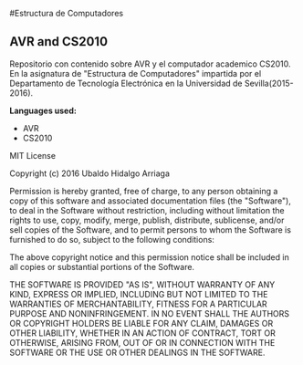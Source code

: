 #Estructura de Computadores
## AVR and CS2010
Repositorio con contenido sobre AVR y el computador academico CS2010. En la asignatura de "Estructura de Computadores" impartida por el Departamento de Tecnología Electrónica en la Universidad de Sevilla(2015-2016).

**Languages used:**
<ul>
  <li>AVR</li>
  <li>CS2010</li>
</ul>

<!-- **Contents of the project:**
<ul>
  <li>Introducción a la Programación Orientada a Objetos</li>
  <li>Elementos del lenguaje Java</li>
  <li>Diseño de tipos</li>
  <li>Colecciones</li>
  <li>Tratamientos secuenciales</li>
  <li>Implementación y reutilización</li>
</ul> -->

MIT License

Copyright (c) 2016 Ubaldo Hidalgo Arriaga

Permission is hereby granted, free of charge, to any person obtaining a copy
of this software and associated documentation files (the "Software"), to deal
in the Software without restriction, including without limitation the rights
to use, copy, modify, merge, publish, distribute, sublicense, and/or sell
copies of the Software, and to permit persons to whom the Software is
furnished to do so, subject to the following conditions:

The above copyright notice and this permission notice shall be included in all
copies or substantial portions of the Software.

THE SOFTWARE IS PROVIDED "AS IS", WITHOUT WARRANTY OF ANY KIND, EXPRESS OR
IMPLIED, INCLUDING BUT NOT LIMITED TO THE WARRANTIES OF MERCHANTABILITY,
FITNESS FOR A PARTICULAR PURPOSE AND NONINFRINGEMENT. IN NO EVENT SHALL THE
AUTHORS OR COPYRIGHT HOLDERS BE LIABLE FOR ANY CLAIM, DAMAGES OR OTHER
LIABILITY, WHETHER IN AN ACTION OF CONTRACT, TORT OR OTHERWISE, ARISING FROM,
OUT OF OR IN CONNECTION WITH THE SOFTWARE OR THE USE OR OTHER DEALINGS IN THE
SOFTWARE.

